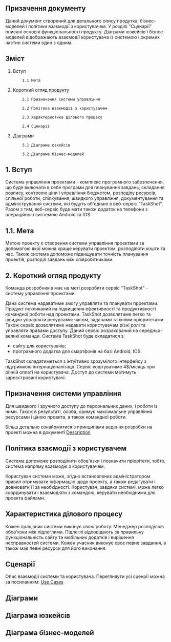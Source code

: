 ## Призачення документу
Даний документ створений для детального опису продутка, бізнес-моделей і політики взаємодії з користувачем. У розділі "Сценарії" описані основні функціональності продукту. Діаграми юзкейсів і бізнес-моделей відображають взаємодії користувача із системою і окремих частин системи один з одним.
## Зміст
1. Вступ

           1.1 Мета

2. Короткий огляд продукту

           2.1 Призначення системи управління

           2.2 Політика взаємодії з користувачем

           2.3 Характеристика ділового процесу

           2.4 Сценарії

3. Діаграми

           3.1 Діаграма юзкейсів

           3.2 Діаграма бізнес-моделей

## 1. Вступ
Система управління проектами - комплекс програмного забезпечення, що буде включати в себе програми для планування завдань, складання розпису, контролю ціни і управління бюджетом, розподілу ресурсів, спільної роботи, спілкування, швидкого управління, документування та адміністрування системи, які будуть об'єднані в веб-сервіс "TaskShot". Разом з тим, веб-сервіс буде мати також додаток на телефони з операційною системою Android та IOS.
## 1.1. Мета
Метою проекту є створення системи управління проектами за допомогою якої  можна краще керувати проектом, розподіляти кошти та час. Також система допоможе підвищувати точність планування проектів, розподіл завдань між співробітниками.
## 2. Короткий огляд продукту
  Команда розробників має на меті розробити сервіс "TaskShot" -  систему управління проектами.

  Дана система надаватиме змогу управляти та планувати проектами. Продукт покликаний на підвищення ефективності та продуктивності командної роботи над проектами. TaskShot дозволятиме легко та швидко управляти ресурсами: часом, задачами та їхніми пріоритетами. Також сервіс дозволятиме надавати користувачам різні ролі та управляти правами доступу. Даний сервіс розрахований на середньо-великі команди.
  Система TaskShot буде складатися з:
   - сайту для користувачів;
   - програмного додатка для смартфонів на базі Android, IOS.  

TaskShot складатиметься з інтуїтивно зрозумілого інтерфейсу з підтримкою інтернаціоналізації. Сервіс коштуватиме 4$/місяць при річній оплаті на користувача. Доступ до системи матимуть зареєстровані користувачі.

## Призначення системи управління
Для швидкого і зручного доступу до персональних даних, і роботи із ними.
Також в результаті, особа, оримує максимальне управління ресурсами і ціною проекта, а також командної роботи.

Більш детально ознайомитися з принципами ведення розробки на проекті можна в документі [Description](https://github.com/averkova-a/OBD_project/blob/master/Main/Description.md)

## Політика взаємодії з користувачем
Система допоможе розподілити обов'язки і позначити пріорітети, тобто, система напряму взаємодіє з користувачем.

Користувач системи може, згідно встановлених адміністратором правил отримувати інформацію щодо проекту, а також редагувати і довнювати її за необхідності.
Користувач, завдяки системі, може легко координувати і взаємодіяти з командою, керувати необхідними для проекта файлами.

## Характеристика ділового процесу
Кожен працівник системи виконує свою роботу. Менеджер розподілює обов'язки між підлеглими. Підлеглі відповідають за правильну функціональність сайту та мобільних додатків і вирішення несправностей системи. Кожен учасник виконує своє певне завдання, а також має певні ресурси для його виконання.
## Сценарії
Опис взаємодії системи та користувача. Переглняути усі сценрії можна за посиланням: [Use Cases](https://github.com/averkova-a/OBD_project/tree/master/Main/Use%20Cases)
## Діаграми
## Діаграма юзкейсів
## Діаграма бізнес-моделей
